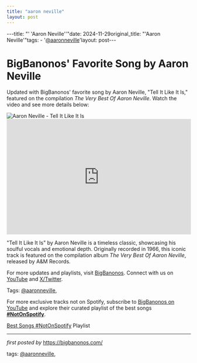 ```yaml
---
title: "aaron neville"
layout: post
---
```

---title: "' 'Aaron Neville''"date: 2024-11-29original_title: "'Aaron Neville'"tags:  - '[@aaronneville](/tags/aaronneville/)'layout: post---<!-- Post Title --><h1 >BigBanonos' Favorite Song by Aaron Neville</h1> <!-- Introductory Text --><p >Updated with BigBanonos' favorite song by Aaron Neville, "Tell It Like It Is," featured on the compilation *The Very Best Of Aaron Neville*. Watch the video and see more details below:</p> <!-- Featured Image --><div > <img src="https://m.media-amazon.com/images/I/6196cjG2+oL._UF1000,1000_QL80_.jpg" alt="Aaron Neville - Tell It Like It Is" /></div> <!-- YouTube Video Embed --><div > <iframe width="100%" height="315" src="https://www.youtube.com/embed/RPtImg9oYyc" title="Tell It Like It Is - Aaron Neville (1966)" frameborder="0" allow="accelerometer; autoplay; clipboard-write; encrypted-media; gyroscope; picture-in-picture; web-share" referrerpolicy="strict-origin-when-cross-origin" allowfullscreen></iframe></div> <!-- Song Information --><div > <p>"Tell It Like It Is" by Aaron Neville is a timeless classic, showcasing his soulful vocals and emotional depth. Originally recorded in 1966, this iconic track is featured on the compilation album *The Very Best Of Aaron Neville*, released by A&M Records.</p></div> <!-- Footer Links --><div > <p>For more updates and playlists, visit <a href="https://bigbanonos.com/" target="_blank">BigBanonos</a>. Connect with us on <a href="https://www.youtube.com/[@BigBanonos](/tags/BigBanonos/)" target="_blank">YouTube</a> and <a href="https://x.com/bigbanonos" target="_blank">X/Twitter</a>.</p></div> <!-- Tags --><p >Tags: [@aaronneville](/tags/aaronneville/),</p><!--Subscribe and Playlist Links--><div>    <p>For more exclusive tracks not on Spotify, subscribe to <a href="https://www.youtube.com/[@BigBanonos](/tags/BigBanonos/)" target="_blank">BigBanonos on YouTube</a> and explore their curated playlist of the best songs <strong>[#NotOnSpotify](/tags/NotOnSpotify/)</strong>.</p>    <p><a href="https://www.youtube.com/playlist?list=PLtuNtuTatqI0kFahUCbtbfenC_ET5O_tr" target="_blank">Best Songs [#NotOnSpotify](/tags/NotOnSpotify/) Playlist<br /></a></p></div><hr /><p><em>first posted by</em> <a href="https://bigbanonos.com/" rel="noopener" target="_new">https://bigbanonos.com/</a></p><p>tags: [@aaronneville](/tags/aaronneville/),</p>